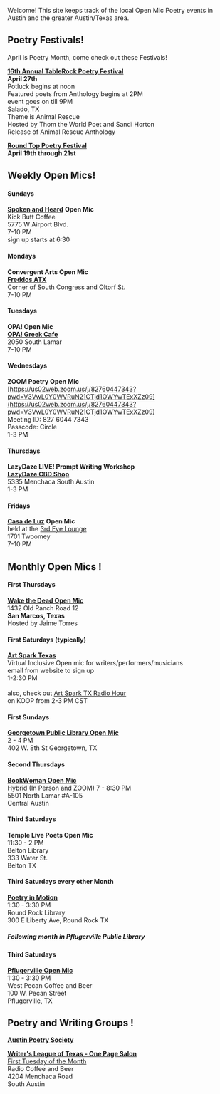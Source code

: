 Welcome! This site keeps track of the local Open Mic Poetry events in Austin and the greater Austin/Texas area.

## Poetry Festivals!

April is Poetry Month, come check out these Festivals!

[**16th Annual TableRock Poetry Festival**](https://www.tablerock.org/index.php)<br>
**April 27th**<br>
Potluck begins at noon<br>
Featured poets from Anthology begins at 2PM<br>
event goes on till 9PM<br>
Salado, TX<br>
Theme is Animal Rescue<br>
Hosted by Thom the World Poet and Sandi Horton<br>
Release of Animal Rescue Anthology<br>

[**Round Top Poetry Festival**](https://poetryatroundtop.org/)<br>
**April 19th through 21st**<br>


## Weekly Open Mics!

#### Sundays
[**Spoken and Heard**](https://kickbuttcoffee.com/kick-butt-poetry-austin-texas.htm) **Open Mic**<br>
Kick Butt Coffee<br>
5775 W Airport Blvd.<br> 
7-10 PM<br>
sign up starts at 6:30<br>

#### Mondays
**Convergent Arts Open Mic**<br>
[**Freddos ATX**](https://www.freddoatx.com/)<br>
Corner of South Congress and Oltorf St.<br>
7-10 PM<br>

#### Tuesdays
**OPA! Open Mic**<br>
[**OPA! Greek Cafe**](https://opasola.com/)<br>
2050 South Lamar<br>
7-10 PM<br>

#### Wednesdays
**ZOOM Poetry Open Mic**<br>
[https://us02web.zoom.us/j/82760447343?pwd=V3VwL0Y0WVRuN21CTjd1OWYwTExXZz09](https://us02web.zoom.us/j/82760447343?pwd=V3VwL0Y0WVRuN21CTjd1OWYwTExXZz09)<br>
Meeting ID: 827 6044 7343<br>
Passcode: Circle<br>
1-3 PM<br>

#### Thursdays
**LazyDaze LIVE! Prompt Writing Workshop**<br>
[**LazyDaze CBD Shop**](https://www.lazydazeshop.com/south-austin)<br>
5335 Menchaca South Austin<br>
1-3 PM<br>

#### Fridays
[**Casa de Luz**](https://www.casadeluz.org/) **Open Mic**<br>
held at the [3rd Eye Lounge](https://3rdeyemeditationlounge.com/)<br>
1701 Twoomey<br>
7-10 PM<br>

## Monthly Open Mics !

#### First Thursdays
[**Wake the Dead Open Mic**](https://wakethedeadcoffeehouse.squarespace.com/events)<br>
1432 Old Ranch Road 12<br> 
**San Marcos, Texas**<br>
Hosted by Jaime Torres<br>

#### First Saturdays (typically)
[**Art Spark Texas**](https://www.artsparktx.org/calendar/)<br>
Virtual Inclusive Open mic for writers/performers/musicians<br>
email from website to sign up<br>
1-2:30 PM<br>
<br>
also, check out [Art Spark TX Radio Hour](https://koop.org/program/art-spark-tx-radio-hour/)<br>
on KOOP from 2-3 PM CST<br>

#### First Sundays
[**Georgetown Public Library Open Mic**]()<br>
2 - 4 PM<br>
402 W. 8th St Georgetown, TX<br>


#### Second Thursdays
[**BookWoman Open Mic**](https://www.ebookwoman.com/event)<br>
Hybrid (In Person and ZOOM)
7 - 8:30 PM<br>
5501 North Lamar #A-105<br>
Central Austin<br>

#### Third Saturdays
**Temple Live Poets Open Mic**<br>
11:30 - 2 PM<br>
Belton Library<br>
333 Water St.<br>
Belton TX<br>

#### Third Saturdays every other Month
[**Poetry in Motion**](https://www.roundrocktexas.gov/event/poetry-in-motion-7/)<br>
1:30 - 3:30 PM<br>
Round Rock Library<br>
300 E Liberty Ave, Round Rock TX<br>
##### Following month in Pflugerville Public Library

#### Third Saturdays
[**Pflugerville Open Mic**](https://westpecancoffee.com/events/)<br>
1:30 - 3:30 PM<br>
West Pecan Coffee and Beer<br>
100 W. Pecan Street<br>
Pflugerville, TX<br>


## Poetry and Writing Groups !

[**Austin Poetry Society**](https://www.austinpoetrysociety.org/)<br>

[**Writer's League of Texas - One Page Salon**](https://writersleague.org/home/)<br>
[First Tuesday of the Month](https://www.radiocoffeeandbeer.com/rcb-events)<br>
Radio Coffee and Beer<br>
4204 Menchaca Road<br>
South Austin<br>